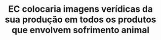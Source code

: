 ---
title: "EC colocaria imagens verídicas da sua produção em todos os produtos que envolvem sofrimento animal"
infoslide: ""
round: "Round 1"
weight: 1
videos: []
tags: ['Veganism']
layout: "motion"
categories: ["motions"]
---